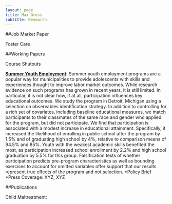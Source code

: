 ```yaml
---
layout: page
title: Max Gross
subtitle: Research
---
```


##Job Market Paper

Foster Care  

##Working Papers

Course Shutouts  

[**Summer Youth Employment**](https://max-gross.github.io/website_documents/detroit_summer_employment.pdf): 
Summer youth employment programs are a popular way for municipalities to provide
adolescents with skills and experiences thought to improve labor market outcomes.
While research evidence on such programs has grown in recent years, it is still limited.
In particular, it is not clear how, if at all, participation influences key educational
outcomes. We study the program in Detroit, Michigan using a selection on observables
identification strategy. In addition to controlling for a rich set of covariates, including
baseline educational measures, we match participants to their classmates of the same
race and gender who applied for the program, but did not participate. We find
that participation is associated with a modest increase in educational attainment.
Specifically, it increased the likelihood of enrolling in public school after the program
by 1.5% and of graduating high school by 4%, relative to comparison means of 94.5%
and 85%. Youth with the weakest academic skills benefited the most, as participation
increased school enrollment by 2.2% and high school graduation by 5.5% for this group.
Falsification tests of whether participation predicts pre-program characteristics as well
as bounding exercises to account for omitted variables offer support that our results represent true effects of the program and not selection.
*[Policy Brief](https://max-gross.github.io/website_documents/detroit_summer_employment_brief.pdf)
*Press Coverage: XYZ, XYZ

##Publications

Child Maltreatment: 

